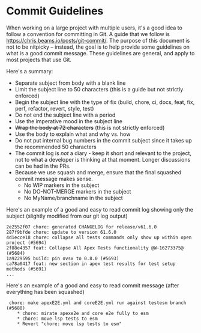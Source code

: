 # Commit Guidelines

When working on a large project with multiple users, it's a good idea to follow
a convention for committing in Git. A guide that we follow is
https://chris.beams.io/posts/git-commit/. The purpose of this document is not to
be nitpicky – instead, the goal is to help provide some guidelines on what is a
good commit message. These guidelines are general, and apply to most projects
that use Git.

Here's a summary:

- Separate subject from body with a blank line
- Limit the subject line to 50 characters (this is a guide but not strictly
  enforced)
- Begin the subject line with the type of fix (build, chore, ci, docs, feat, fix, perf, refactor, revert, style, test)
- Do not end the subject line with a period
- Use the imperative mood in the subject line
- <strike>Wrap the body at 72 characters</strike> (this is not strictly
  enforced)
- Use the body to explain what and why vs. how
- Do not put internal bug numbers in the commit subject since it takes up the
  recommended 50 characters
- The commit log is _not_ a diary - keep it short and relevant to the project,
  not to what a developer is thinking at that moment. Longer discussions can be
  had in the PRs.
- Because we use squash and merge, ensure that the final squashed commit message
  makes sense.
  - No WIP markers in the subject
  - No DO-NOT-MERGE markers in the subject
  - No MyName/branchname in the subject

Here's an example of a good and easy to read commit log showing only the subject
(slightly modified from our git log output)

```
2e2552f07 chore: generated CHANGELOG for release/v61.6.0
287f9bfde chore: update to version 61.6.0
4d1ecce18 chore: collapse all tests commands only show up within open project (#5694)
2f88e4357 feat: Collapse All Apex Tests functionality @W-16273375@ (#5684)
1a9229595 build: pin ovsx to 0.8.0 (#5693)
ca78a0417 feat: new section in apex test results for test setup methods (#5691)
...
```

Here's an example of a good and easy to read commit message (after everything has been squashed)

```
 chore: make apexE2E.yml and coreE2E.yml run against testesm branch (#5688)
    * chore: mirate apexe2e and core e2e fully to esm
    * chore: move lsp tests to esm
    * Revert "chore: move lsp tests to esm"
```
